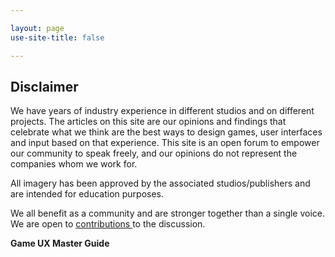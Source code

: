 ```yaml
---

layout: page
use-site-title: false

---
```


## Disclaimer

We have years of industry experience in different studios and on different projects. The articles on this site are our opinions and findings that celebrate what we think are the best ways to design games, user interfaces and input based on that experience. This site is an open forum to empower our community to speak freely, and our opinions do not represent the companies whom we work for.

All imagery has been approved by the associated studios/publishers and are intended for education purposes.

We all benefit as a community and are stronger together than a single voice.
We are open to <a href="https://leesteg.github.io/privatebebo/Community/"> contributions </a> to the discussion.

**Game UX Master Guide**
